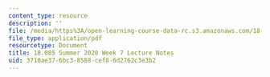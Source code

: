 ```yaml
---
content_type: resource
description: ''
file: /media/https%3A/open-learning-course-data-rc.s3.amazonaws.com/18-085-computational-science-and-engineering-i-summer-2020/3710ae376bc38588cef86d2762c3e3b2_MIT18_085Summer20_lec_w7.pdf
file_type: application/pdf
resourcetype: Document
title: 18.085 Summer 2020 Week 7 Lecture Notes
uid: 3710ae37-6bc3-8588-cef8-6d2762c3e3b2
---
```

